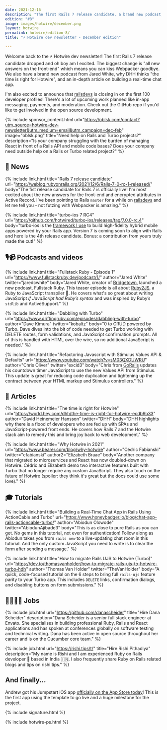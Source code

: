 ```yaml
---
date: 2021-12-16
description: "The first Rails 7 release candidate, a brand new podcast, why DHHs think the time is right for Hotwire, and an in-depth article on building a real-time chat app."
edition: "#8"
image: images/hotwire/december.png
layout: hotwire
permalink: hotwire/edition-8/
title: "⚡️ Hotwire dev newsletter - December edition"

---
```


Welcome back to the ⚡️ Hotwire dev newsletter! The first Rails 7 release candidate dropped and oh boy am I excited. The biggest change is "all new answers on the front-end" which means you can kiss Webpacker goodbye. We also have a brand new podcast from Jared White, why DHH thinks "the time is right for Hotwire", and an in-depth article on building a real-time chat app.

I'm also excited to announce that [railsdevs](https://railsdevs.com) is closing in on the first 100 developer profiles! There's a lot of upcoming work planned like in-app messaging, payments, and moderation. Check out the GitHub repo if you'd like to get involved in the open source development.

{% include sponsor_content.html
  url="https://oblsk.com/contact?utm_source=hotwire-dev-newsletter&utm_medium=email&utm_campaign=dec-feb"
  image="oblsk.png"
  title="Need help on Rails and Turbo projects?"
  description="Is your company struggling with the burden of managing React in front of a Rails API and mobile code bases? Does your company need outside help on a Rails or Turbo related project?"
%}

## 📰 News

{% include link.html
  title="Rails 7 release candidate"
  url="https://weblog.rubyonrails.org/2021/12/6/Rails-7-0-rc-1-released/"
  body="The fist release candidate for Rails 7 is officially live! I'm most excited about the new answers for the front-end and encrypted attributes in Active Record. I've been pointing to Rails `master` for a while on [railsdevs](https://railsdevs.com) and let me tell you - not futzing with Webpacker is amazing."
%}

{% include link.html
  title="turbo-ios 7 RC4"
  url="https://github.com/hotwired/turbo-ios/releases/tag/7.0.0-rc.4"
  body="turbo-ios is the [framework I use](https://masilotti.com/turbo-ios/) to build high-fidelity hybrid mobile apps powered by your Rails app. Version 7 is coming soon to align with Rails and here is the 4th release candidate. Bonus: a contribution from yours truly made the cut!"
%}

## 🎙📹 Podcasts and videos

{% include link.html
  title="Fullstack Ruby - Episode 1"
  url="https://www.fullstackruby.dev/podcast/1/"
  author="Jared White"
  twitter="jaredcwhite"
  body="Jared White, creator of [Bridgetown](https://www.bridgetownrb.com), launched a new podcast, Fullstack Ruby. This teaser episode is all about [Ruby2JS](https://www.ruby2js.com), a Ruby to JavaScript transpiler 🤯. He covers what's so great about writing JavaScript *if JavaScript had Ruby’s syntax* and was inspired by Ruby’s `stdlib` and ActiveSupport."
%}

{% include link.html
  title="Dabbling with Turbo"
  url="https://www.driftingruby.com/episodes/dabbling-with-turbo"
  author="Dave Kimura"
  twitter="kobaltz"
  body="0 to CRUD powered by Turbo. Dave dives into the bit of code needed to get Turbo working with DELETE routes, form validations, and JavaScript confirmation prompts. All of this is handled with HTML over the wire, so no additional JavaScript is needed."
%}

{% include link.html
  title="Refactoring Javascript with Stimulus Values API & Defaults"
  url="https://www.youtube.com/watch?v=sM03QXDUWRU"
  author="Chris Oliver"
  twitter="excid3"
  body="Chris from [GoRails](https://gorails.com) updates his countdown timer JavaScript to use the new Values API from Stimulus. This update is great for reducing code duplication and tightening up the contract between your HTML markup and Stimulus controllers."
%}

## 📝 Articles

{% include link.html
  title="The time is right for Hotwire"
  url="https://world.hey.com/dhh/the-time-is-right-for-hotwire-ecdb9b33"
  author="David Heinemeier Hansson"
  twitter="DHH"
  body="DHH highlights why there is a flood of developers who are fed up with SPAs and JavaScript-powered front ends. He covers how Rails 7 and the Hotwire stack aim to remedy this and bring joy back to web development."
%}

{% include link.html
  title="Why Hotwire in 2021"
  url="https://www.bearer.com/blog/why-hotwire"
  author="Cédric Fabianski"
  twitter="cfabianski"
  author2="Elizabeth Braae"
  body="Another company that migrated to microservices and React has now doubled-down on Hotwire. Cédric and Elizabeth demo two interactive features built with Turbo that no longer require any custom JavaScript. They also touch on the future of Hotwire (spoiler: they think it's great but the docs could use some love)."
%}

## 🎓 Tutorials

{% include link.html
  title="Building a Real-Time Chat App in Rails Using ActionCable and Turbo"
  url="https://www.honeybadger.io/blog/chat-app-rails-actioncable-turbo/"
  author="Abiodun Olowode"
  twitter="AbiodunAjibade3"
  body="This is as close to pure Rails as you can get. No gems in this tutorial, not even for authentication! Follow along as Abiodun takes you from `rails new` to a live-updating chat room in this tutorial. And the only custom JavaScript you need to write is to clear the form after sending a message."
%}

{% include link.html
  title="How to migrate Rails UJS to Hotwire (Turbo)"
  url="https://dev.to/thomasvanholder/how-to-migrate-rails-ujs-to-hotwire-turbo-hdh"
  author="Thomas Van Holder"
  twitter="TheVanHolder"
  body="A quick, code-focused tutorial on the 6 steps to bring full `rails-ujs` feature parity to your Turbo app. This includes `DELETE` links, confirmation dialogs, and disabling buttons on form submissions."
%}

## 👩‍💻👨‍💻 Jobs

{% include job.html
  url="https://github.com/danascheider"
  title="Hire Dana Scheider"
  description="Dana Scheider is a senior full stack engineer at Envato. She specialises in building professional Ruby, Rails and React applications and has spoken at conferences globally on software testing and technical writing. Dana has been active in open source throughout her career and is on the Cucumber core team."
%}

{% include job.html
  url="https://rishi.tips/t/"
  title="Hire Rishi Pithadiya"
  description="My name is Rishi and I am experienced Ruby on Rails developer 💎 based in India 🇮🇳. I also frequently share Ruby on Rails related blogs and tips on rishi.tips."
%}

## And finally...

Andrew got his Jumpstart iOS app [officially on the App Store today](https://twitter.com/excid3/status/1464093766403379217?s=20)! This is the first app using the template to go live and a huge milestone for the project.

{% include signature.html %}

{% include hotwire-ps.html %}
